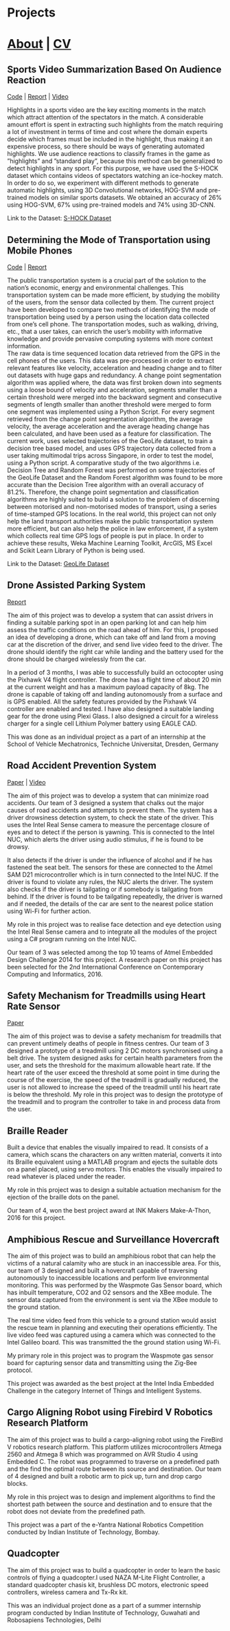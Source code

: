 # Projects

# [About](https://debasmitaghose.github.io/Debasmita-Ghose/) | [CV](https://debasmitaghose.github.io/CV/)

## Sports Video Summarization Based On Audience Reaction

[Code](https://github.com/DebasmitaGhose/Highlight-Detection-in-Sports-Videos-using-Audience-Reaction/blob/master/action.py) | [Report](https://github.com/DebasmitaGhose/Highlight-Detection-in-Sports-Videos-using-Audience-Reaction/blob/master/automated-sports-highlight.pdf) | [Video](https://www.youtube.com/watch?v=y4Wt10KcIe8&feature=youtu.be)


Highlights in a sports video are the key exciting moments in the match which attract attention of the spectators in the match. A considerable amount effort is spent in extracting such highlights from the match requiring a lot of investment in terms of time and cost where the domain experts decide which frames must be included in the highlight, thus making it an expensive process, so there should be ways of generating automated highlights. We use audience reactions to classify frames in the game as ”highlights” and ”standard play”, because this method can be generalized to detect highlights in any sport. For this purpose, we have used the S-HOCK dataset which contains videos of spectators watching an ice-hockey match. In order to do so, we experiment
with different methods to generate automatic highlights, using
3D Convolutional networks, HOG-SVM and pre-trained
models on similar sports datasets. We obtained an accuracy of 26% using HOG-SVM,
67% using pre-trained models and 74% using 3D-CNN.

Link to the Dataset: [S-HOCK Dataset](http://vips.sci.univr.it/dataset/shock/)

## Determining the Mode of Transportation using Mobile Phones

[Code](https://github.com/DebasmitaGhose/TransportModeDetection/blob/master/Code-GeoLife%2BOwnData.py) | [Report](https://github.com/DebasmitaGhose/TransportModeDetection/blob/master/Final%20Report%20Format-2017%20-%20Debasmita%20Ghose%20-1.pdf)

The public transportation system is a crucial part of the solution to the nation’s economic, energy and environmental challenges. This transportation system can be made more efficient, by studying the mobility of the users, from the sensor data collected by them. The current project have been developed to compare two methods of identifying the mode of transportation being used by a person using the location data collected from one’s cell phone. 
The transportation modes, such as walking, driving, etc., that a user takes, can enrich the user’s mobility with informative knowledge and provide pervasive computing systems with more context information.  
The raw data is time sequenced location data retrieved from the GPS in the cell phones of the users. This data was pre-processed in order to extract relevant features like velocity, acceleration and heading change and to filter out datasets with huge gaps and redundancy. A change point segmentation algorithm was applied where, the data was first broken down into segments using a loose bound of velocity and acceleration, segments smaller than a certain threshold were merged into the backward segment and consecutive segments of length smaller than another threshold were merged to form one segment was implemented using a Python Script. For every segment retrieved from the change point segmentation algorithm, the average velocity, the average acceleration and the average heading change has been calculated, and have been used as a feature for classification. The current work, uses selected trajectories of the GeoLife dataset, to train a decision tree based model, and uses GPS trajectory data collected from a user taking multimodal trips across Singapore, in order to test the model, using a Python script. 
A comparative study of the two algorithms i.e. Decision Tree and Random Forest was performed on some trajectories of the GeoLife Dataset  and the Random Forest algorithm was found to be more accurate than the Decision Tree algorithm with an overall accuracy of 81.2%.
Therefore, the change point segmentation and classification algorithms are highly suited to build a solution to the problem of discerning between motorised and non-motorised modes of transport, using a series of time-stamped GPS locations. In the real world, this project can not only help the land transport authorities make the public transportation system more efficient, but can also help the police in law enforcement, if a system which collects real time GPS logs of people is put in place. 
In order to achieve these results, Weka Machine Learning Toolkit, ArcGIS, MS Excel and Scikit Learn Library of Python is being used.

Link to the Dataset: [GeoLife Dataset](https://www.microsoft.com/en-us/download/details.aspx?id=52367&from=https%3A%2F%2Fresearch.microsoft.com%2Fen-us%2Fdownloads%2Fb16d359d-d164-469e-9fd4-daa38f2b2e13%2F)

## Drone Assisted Parking System

[Report](https://github.com/DebasmitaGhose/Projects/blob/master/Final%20Report%20Drone%20(Recovered).pdf)

The aim of this project was to develop a system that can assist drivers in finding a suitable parking spot in an open parking lot and can help him assess the traffic conditions on the road ahead of him. For this, I proposed an idea of developing a drone, which can take off and land from a moving car at the discretion of the driver, and send live video feed to the driver. The drone should identify the right car while landing and the battery used for the drone should be charged wirelessly from the car.

In a period of 3 months, I was able to successfully build an octocopter using the Pixhawk V4 flight controller. The drone has a flight time of about 20 min at the current weight and has a maximum payload capacity of 8kg. The drone is capable of taking off and landing autonomously from a surface and is GPS enabled. All the safety features provided by the Pixhawk V4 controller are enabled and tested. I have also designed a suitable landing gear for the drone using Plexi Glass. I also designed a circuit for a wireless charger for a single cell Lithium Polymer battery using EAGLE CAD.

This was done as an individual project as a part of an internship at the School of Vehicle
Mechatronics, Techniche Universitat, Dresden, Germany

## Road Accident Prevention System

[Paper](https://github.com/DebasmitaGhose/Projects/blob/master/Cost%20Effective%20Road%20Accident%20Prevention%20System.pdf) | [Video](https://www.youtube.com/watch?v=op22g2GT2LY)

The aim of this project was to develop a system that can minimize road accidents. Our team
of 3 designed a system that chalks out the major causes of road accidents and attempts to
prevent them. The system has a driver drowsiness detection system, to check the state of
the driver. This uses the Intel Real Sense camera to measure the percentage closure of
eyes and to detect if the person is yawning. This is connected to the Intel NUC, which alerts
the driver using audio stimulus, if he is found to be drowsy.

It also detects if the driver is under the influence of alcohol and if he has fastened the seat
belt. The sensors for these are connected to the Atmel SAM D21 microcontroller which is in
turn connected to the Intel NUC. If the driver is found to violate any rules, the NUC alerts the
driver. The system also checks if the driver is tailgating or if somebody is tailgating from
behind. If the driver is found to be tailgating repeatedly, the driver is warned and if needed,
the details of the car are sent to the nearest police station using Wi-Fi for further action.

My role in this project was to realise face detection and eye detection using the Intel Real
Sense camera and to integrate all the modules of the project using a C# program running
on the Intel NUC.

Our team of 3 was selected among the top 10 teams of Atmel Embedded Design Challenge
2014 for this project. A research paper on this project has been selected for the 2nd
International Conference on Contemporary Computing and Informatics, 2016.

## Safety Mechanism for Treadmills using Heart Rate Sensor

[Paper](https://github.com/DebasmitaGhose/Projects/blob/master/IRJET-V3I552.pdf)

The aim of this project was to devise a safety mechanism for treadmills that can prevent
untimely deaths of people in fitness centres. Our team of 3 designed a prototype of a
treadmill using 2 DC motors synchronised using a belt drive. The system designed asks for
certain health parameters from the user, and sets the threshold for the maximum allowable
heart rate. If the heart rate of the user exceed the threshold at some point in time during the
course of the exercise, the speed of the treadmill is gradually reduced, the user is not allowed
to increase the speed of the treadmill until his heart rate is below the threshold.
My role in this project was to design the prototype of the treadmill and to program the
controller to take in and process data from the user.

## Braille Reader

Built a device that enables the visually impaired to read. It consists of a camera, which scans
the characters on any written material, converts it into its Braille equivalent using a MATLAB
program and ejects the suitable dots on a panel placed, using servo motors. This enables
the visually impaired to read whatever is placed under the reader.

My role in this project was to design a suitable actuation mechanism for the ejection of the
braille dots on the panel.

Our team of 4, won the best project award at INK Makers Make-A-Thon, 2016 for this project.

## Amphibious Rescue and Surveillance Hovercraft

The aim of this project was to build an amphibious robot that can help the victims of a natural
calamity who are stuck in an inaccessible area. For this, our team of 3 designed and built a
hovercraft capable of traversing autonomously to inaccessible locations and perform live
environmental monitoring. This was performed by the Waspmote Gas Sensor board, which
has inbuilt temperature, CO2 and O2 sensors and the XBee module. The sensor data
captured from the environment is sent via the XBee module to the ground station.

The real time video feed from this vehicle to a ground station would assist the rescue team
in planning and executing their operations efficiently. The live video feed was captured using
a camera which was connected to the Intel Galileo board. This was transmitted the the
ground station using Wi-Fi.

My primary role in this project was to program the Waspmote gas sensor board for capturing
sensor data and transmitting using the Zig-Bee protocol.

This project was awarded as the best project at the Intel India Embedded Challenge in the
category Internet of Things and Intelligent Systems.

## Cargo Aligning Robot using Firebird V Robotics Research Platform

The aim of this project was to build a cargo-aligning robot using the FireBird V robotics
research platform. This platform utilizes microcontrollers Atmega 2560 and Atmega 8 which
was programmed on AVR Studio 4 using Embedded C. The robot was programmed to
traverse on a predefined path and the find the optimal route between its source and
destination. Our team of 4 designed and built a robotic arm to pick up, turn and drop cargo
blocks.

My role in this project was to design and implement algorithms to find the shortest path
between the source and destination and to ensure that the robot does not deviate from the
predefined path.

This project was a part of the e-Yantra National Robotics Competition conducted by Indian
Institute of Technology, Bombay.

## Quadcopter

The aim of this project was to build a quadcopter in order to learn the basic controls of flying
a quadcopter.I used NAZA M-Lite Flight Controller, a standard quadcopter chasis kit, brushless DC
motors, electronic speed controllers, wireless camera and Tx-Rx kit.

This was an individual project done as a part of a summer internship program conducted by
Indian Institute of Technology, Guwahati and Robosapiens Technologies, Delhi
